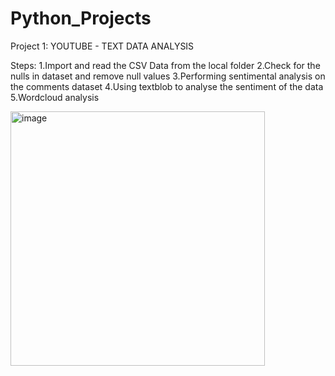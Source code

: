 # Python_Projects

Project 1: 
YOUTUBE - TEXT DATA ANALYSIS

Steps:
1.Import and read the CSV Data from the local folder
2.Check for the nulls in dataset and remove null values
3.Performing sentimental analysis on the comments dataset
4.Using textblob to analyse the sentiment of the data
5.Wordcloud analysis

<img width="407" alt="image" src="https://github.com/user-attachments/assets/2e3220ee-a357-4fc3-978d-91d7fa541937">


